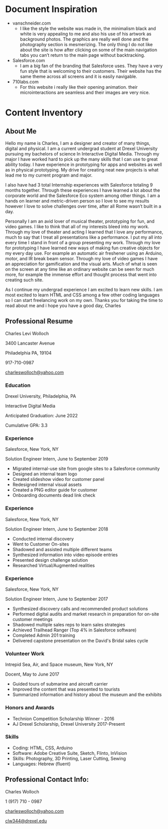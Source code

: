# Document Inspiration
* vanschneider.com
    * I like the style the website was made in, the minimalism black and white is very appealing to me and also his use of his artwork as background photos. The graphics are really well done and the photography section is mesmerizing. The only thing I do not like about the site is how after clicking on some of the main navigation tabs you can’t return to the main page without backtracking.
* Salesforce.com
    * I am a big fan of the branding that Salesforce uses. They have a very fun style that is welcoming to their customers. Their website has the same theme across all screens and it is easily navigable. 
* 710labs.com
    * For this website i really like their opening animation. their microinteractions are seamless and their images are very nice.


# Content Inventory

## About Me

Hello my name is Charles, I am a designer and creator of many things, digital and physical. I am a current undergrad student at Drexel University pursuing my bachelors of science In Interactive Digital Media. Through my major I have worked hard to pick up the many skills that I can use to great ability today. I have experience in prototyping for apps and websites as well as in physical prototyping. My drive for creating neat new projects is what lead me to my current program and major. 

I also have had 3 total Internship experiences with Salesforce totaling 9 months together. Through these experiences I have learned a lot about the corporate world and the Salesforce Eco system among other things. I am a hands on learner and metric-driven person so I love to see my results however I love to solve challenges over time, after all Rome wasn’t built in a day.

Personally I am an avid lover of musical theater, prototyping for fun, and video games. I like to think that all of my interests bleed into my work. Through my love of theater and acting I learned that I love any performance, much to say that I treat all presentations like a performance. I put my all into every time I stand in front of a group presenting my work. Through my love for prototyping I have learned new ways of making fun creative objects for my every day use. For example an automatic air freshener using an Arduino, motor, and IR break beam sensor. Through my love of video games I have an appreciation for gamification and the visual arts. Much of what is seen on the screen at any time like an ordinary website can be seen for much more, for example the immense effort and thought process that went into creating such site. 

As I continue my undergrad experience I am excited to learn new skills. I am most excited to learn HTML and CSS among a few other coding languages so I can start freelancing work on my own. Thanks you for taking the time to read about me and i hope you have a good day, Charles 

## Professional Resume

Charles Levi Wolloch

3400 Lancaster Avenue

Philadelphia PA, 19104

917-710-0987

charleswolloch@yahoo.com

### Education

Drexel University, Philadelphia, PA

Interactive Digital Media

Anticipated Graduation: June 2022

Cumulative GPA: 3.3

### Experience

Salesforce, New York, NY

Solution Engineer Intern, June to September 2019

* Migrated internal-use site from google sites to a Salesforce community
* Designed an internal team logo
* Created slideshow video for customer panel
* Redesigned internal visual assets
* Created a PNG editor guide for customer
* Onboarding documents dead link check

### Experience

Salesforce, New York, NY

Solution Engineer Intern, June to September 2018

* Conducted internal discovery
* Went to Customer On-sites
* Shadowed and assisted multiple different teams
* Synthesized information into video episode entries
* Presented design challenge solution
* Researched Virtual/Augmented realities

### Experience

Salesforce, New York, NY

Solution Engineer Intern, June to September 2017

* Synthesized discovery calls and recommended product solutions
* Performed digital audits and market research in preparation for on-site customer meetings
* Shadowed multiple sales reps to learn sales strategies
* Achieved Trailhead Ranger (Top 4% in Salesforce software)
* Completed Admin 201 training
* Delivered capstone presentation on the David's Bridal sales cycle

### Volunteer Work

Intrepid Sea, Air, and Space museum, New York, NY

Docent, May to June 2017

* Guided tours of submarine and aircraft carrier
* Improved the content that was presented to tourists
* Summarized information and history about the museum and the exhibits

### Honors and Awards

* Technion Competition Scholarship Winner - 2016
* AJ Drexel Scholarship, Drexel University 2017-Present

### Skills

* Coding: HTML, CSS, Arduino
* Software: Adobe Creative Suite, Sketch, Flinto, InVision
* Skills: Photography, 3D Printing, Laser Cutting, Sewing 
* Languages: Hebrew (fluent)


## Professional Contact Info:
Charles Wolloch

1 (917) 710 - 0987

charleswolloch@yahoo.com

clw344@drexel.edu
